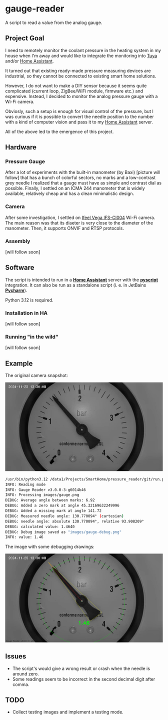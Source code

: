 # gauge-reader

A script to read a value from the analog gauge.

## Project Goal

I need to remotely monitor the coolant pressure in the heating system 
in my house when I'm away and would like to integrate the monitoring 
into [Tuya](https://www.tuya.com/) and/or
[Home Assistant](https://www.home-assistant.io/).

It turned out that existing ready-made pressure measuring devices are
industrial, so they cannot be connected to existing smart home solutions.

However, I do not want to make a DIY sensor because it seems quite
complicated (current loop, ZigBee/WiFi module, firmware etc.) and
expensive. Instead, I decided to monitor the analog pressure gauge with
a Wi-Fi camera.

Obviosly, such a setup is enough for visual control of the pressure,
but I was curious if it is possible to convert the needle position to the
number with a kind of computer vision and pass it to my
[Home Assistant](https://www.home-assistant.io/) server.

All of the above led to the emergence of this project. 

## Hardware

### Pressure Gauge

After a lot of experiments with the built-in manometer (by Baxi) [picture will follow] that has a bunch
of colorful sectors, no marks and a low-contrast grey needle I realized that
a gauge must have as simple and contrast dial as possible. Finally, I settled on
an ICMA 244 manometer that is widely available, relatively cheap and has
a clean minimalistic design. 

### Camera

After some investigation, I settled on
[Ifeel Vega IFS-CI004](https://www.amazon.co.uk/Ifeel-Surveillance-IFS-CI004-Bi-directional-Compatible/dp/B0B9XWWRKW)
Wi-Fi camera. The main reason was that its diaeter is very close to the diameter
of the manometer. Then, it supports ONVIF and RTSP protocols.


### Assembly

[will follow soon]

## Software

The script is intended to run in a [**Home Assistant**](https://www.home-assistant.io/)
server with the [**pyscript**](https://github.com/custom-components/pyscript)
integration. It can also be run as a standalone script (i. e. in
JetBains [**Pycharm**](https://www.jetbrains.com/pycharm/)).

Python 3.12 is required.

### Installation in HA

[will follow soon]

### Running "in the wild"

[will follow soon]


## Example

The original camera snapshot:

![gauge.png](docs/gauge.png)

```sh
/usr/bin/python3.12 /data1/Projects/SmartHome/pressure_reader/git/run.py --debug --save-debug-image images/gauge.png 
INFO: Reading mode
INFO: Gauge Reader v3.0.0-3-g6014b46
INFO: Processing images/gauge.png
DEBUG: Average angle between marks: 6.92
DEBUG: Added a zero mark at angle 45.32169632249996
DEBUG: Added a missing mark at angle 141.72
DEBUG: Measured needle angle: 130.770094° (cartesian)
DEBUG: needle angle: absolute 130.770094°, relative 93.908209°
DEBUG: calculated value: 1.4640
DEBUG: Debug image saved as "images/gauge-debug.png"
INFO: value: 1.46
```

The image with some debugging drawings:

![gauge-debug.png](docs/gauge-debug.png)

## Issues

* The script's would give a wrong result or crash when
  the needle is around zero.
* Some readings seem to be incorrect in the second decimal digit after comma.

## TODO

* Collect testing images and implement a testing mode.
